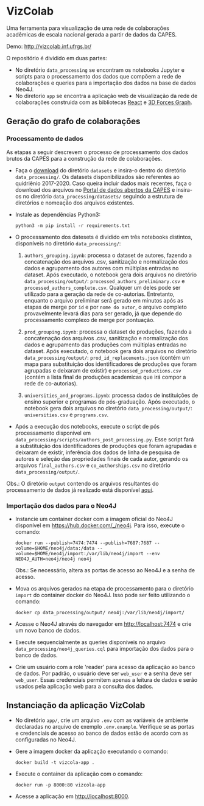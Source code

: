 # VizColab
Uma ferramenta para visualização de uma rede de colaborações acadêmicas de escala nacional gerada a partir de dados da CAPES.

Demo: http://vizcolab.inf.ufrgs.br/

O repositório é dividido em duas partes:

- No diretório `data_processing` se encontram os notebooks Jupyter e scripts para o processamento dos dados que compõem a rede de colaborações e queries para a importação dos dados na base de dados Neo4J.
- No diretorio `app` se encontra a aplicação web de visualização da rede de colaborações construida com as bibliotecas [React](https://reactjs.org/) e [3D Forces Graph](https://github.com/vasturiano/react-force-graph).

## Geração do grafo de colaborações

### Processamento de dados

As etapas a seguir descrevem o processo de processamento dos dados brutos da CAPES para a construção da rede de colaborações.

- Faça o [download](https://infufrgsbr-my.sharepoint.com/:f:/g/personal/esfischer_inf_ufrgs_br/Esnbvcy5TtxBmFiWG9IQt1oBYyfkXbYrT5yyZR6hr3I6eA?e=oEJHtN) do diretório `datasets` e insira-o dentro do diretório `data_processing/`. Os datasets disponibilizados são referentes ao quidriênio 2017-2020. Caso queira incluir dados mais recentes, faça o download dos arquivos no [Portal de dados abertos da CAPES](https://dadosabertos.capes.gov.br/dataset/) e insira-os no diretório `data_processing/datasets/` seguindo a estrutura de diretórios e nomeação dos arquivos existentes.

- Instale as dependências Python3:

  `python3 -m pip install -r requirements.txt`

- O processamento dos datesets é dividido em três notebooks distintos, disponíveis no diretório `data_processing/`:

  1. `authors_grouping.ipynb`: processa o dataset de autores, fazendo a concatenação dos arquivos .csv, sanitização e normalização dos dados e agrupamento dos autores com múltiplas entradas no dataset. Após executado, o notebook gera dois arquivos no diretório `data_processing/output/`: `processed_authors_preliminary.csv` e `processed_authors_complete.csv`. Qualquer um deles pode ser utilizado para a geração da rede de co-autorias. Entretanto, enquanto o arquivo preliminar será gerado em minutos após as etapas de merge por `id` e por `nome do autor`, o arquivo completo provavelmente levará dias para ser gerado, já que depende do processamento complexo de merge por pontuação.

  2. `prod_grouping.ipynb`: processa o dataset de produções, fazendo a concatenação dos arquivos .csv, sanitização e normalização dos dados e agrupamento das produções com múltiplas entradas no dataset. Após executado, o notebook gera dois arquivos no diretório `data_processing/output/`: `prod_id_replacements.json` (contém um mapa para substituição dos identificadores de produções que foram agrupadas e deixaram de existir) e `processed_productions.csv` (contém a lista final de produções academicas que irá compor a rede de co-autorias).

  3. `universities_and_programs.ipynb`: processa dados de instituições de ensino superior e programas de pós-graduação. Após executado, o notebook gera dois arquivos no diretório `data_processing/output/`: `universities.csv` e `programs.csv`.

- Após a execução dos notebooks, execute o script de pós processamento disponível em `data_processing/scripts/authors_post_processing.py`. Esse script fará a substituição dos identificadores de produções que foram agrupadas e deixaram de existir, inferência dos dados de linha de pesquisa de autores e seleção das propriedades finais de cada autor, gerando os arquivos `final_authors.csv` e `co_authorships.csv` no diretório `data_processing/output/`.

Obs.: O diretório `output` contendo os arquivos resultantes do processamento de dados já realizado está disponível [aqui](https://infufrgsbr-my.sharepoint.com/:f:/g/personal/esfischer_inf_ufrgs_br/Es5ZjLLTQWBCiGga9H9SEcwBvH5ib51tivmgiFxYSVeRsg?e=dPvcqw).

### Importação dos dados para o Neo4J

- Instancie um container docker com a imagem oficial do Neo4J disponível em <https://hub.docker.com/_/neo4j>. Para isso, execute o comando:

  `docker run --publish=7474:7474 --publish=7687:7687 --volume=$HOME/neo4j/data:/data --volume=$HOME/neo4j/import:/var/lib/neo4j/import --env NEO4J_AUTH=neo4j/neo4j neo4j`

  Obs.: Se necessário, altera as portas de acesso ao Neo4J e a senha de acesso.

- Mova os arquivos gerados na etapa de processamento para o diretório `import` do container docker do Neo4J. Isso pode ser feito utilizando o comando:

  `docker cp data_processing/output/ neo4j:/var/lib/neo4j/import/`

- Acesse o Neo4J através do navegador em <http://localhost:7474> e crie um novo banco de dados.

- Execute sequencialmente as queries disponíveis no arquivo `data_processing/neo4j_queries.cql` para importação dos dados para o banco de dados.

- Crie um usuário com a role 'reader' para acesso da aplicação ao banco de dados. Por padrão, o usuário deve ser `web_user` e a senha deve ser `web_user`. Essas credenciais permitem apenas a leitura de dados e serão usados pela aplicação web para a consulta dos dados.

## Instanciação da aplicação VizColab

- No diretório `app/`, crie um arquivo `.env` com as variáveis de ambiente declaradas no arquivo de exemplo `.env.example`. Verifique se as portas e credenciais de acesso ao banco de dados estão de acordo com as configuradas no Neo4J.

- Gere a imagem docker da aplicação executando o comando:

  `docker build -t vizcola-app .`

- Execute o container da aplicação com o comando:

  `docker run -p 8000:80 vizcola-app`

- Acesse a aplicação em <http://localhost:8000>.
